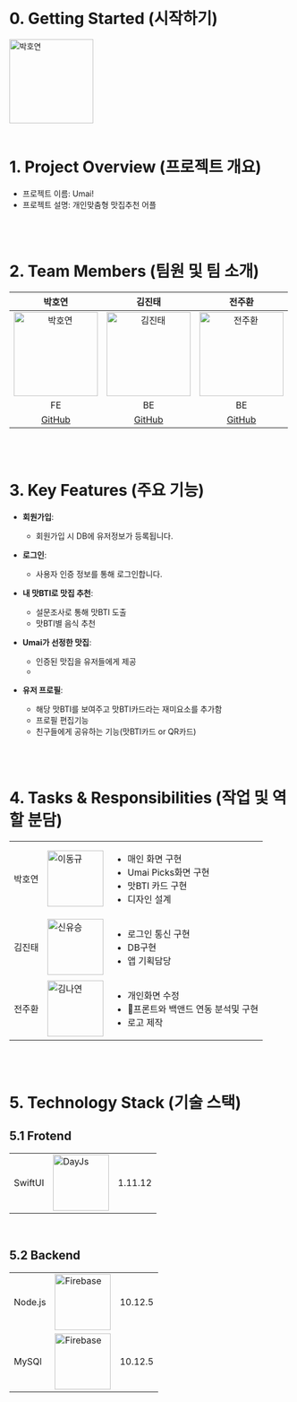 <a href="https://club-project-one.vercel.app/" target="_blank">

</a>

<br/>
<br/>

# 0. Getting Started (시작하기)
<img src="https://github.com/docs/images/main.png" alt="박호연" width="150"> 

<br/>
<br/>

# 1. Project Overview (프로젝트 개요)

- 프로젝트 이름: Umai!
- 프로젝트 설명: 개인맞춤형 맛집추천 어플

<br/>
<br/>

# 2. Team Members (팀원 및 팀 소개)

|                                                        박호연                                                        |                                                        김진태                                                        |                                                        전주환                                                        |
| :------------------------------------------------------------------------------------------------------------------: | :------------------------------------------------------------------------------------------------------------------: | :------------------------------------------------------------------------------------------------------------------: |
| <img src="https://github.com/user-attachments/assets/c1c2b1e3-656d-4712-98ab-a15e91efa2da" alt="박호연" width="150"> | <img src="https://github.com/user-attachments/assets/78ec4937-81bb-4637-975d-631eb3c4601e" alt="김진태" width="150"> | <img src="https://github.com/user-attachments/assets/78ce1062-80a0-4edb-bf6b-5efac9dd992e" alt="전주환" width="150"> |
|                                                          FE                                                          |                                                          BE                                                          |                                                          BE                                                          |
|                                     [GitHub](https://github.com/HoYeonPark1221)                                      |                                       [GitHub](https://github.com/KimJinTae1)                                        |                                                      [GitHub]()                                                      |

<br/>
<br/>

# 3. Key Features (주요 기능)

- **회원가입**:

  - 회원가입 시 DB에 유저정보가 등록됩니다.

- **로그인**:

  - 사용자 인증 정보를 통해 로그인합니다.

- **내 맛BTI로 맛집 추천**:

  - 설문조사로 통해 맛BTI 도출
  - 맛BTI별 음식 추천

- **Umai가 선정한 맛집**:
  - 인증된 맛집을 유저들에게 제공
  -
- **유저 프로필**:
  - 해당 맛BTI를 보여주고 맛BTI카드라는 재미요소를 추가함
  - 프로필 편집기능
  - 친구들에게 공유하는 기능(맛BTI카드 or QR카드)

<br/>
<br/>

# 4. Tasks & Responsibilities (작업 및 역할 분담)

|        |                                                                                                                      |                                                                                                            |
| ------ | -------------------------------------------------------------------------------------------------------------------- | ---------------------------------------------------------------------------------------------------------- |
| 박호연 | <img src="https://github.com/user-attachments/assets/c1c2b1e3-656d-4712-98ab-a15e91efa2da" alt="이동규" width="100"> | <ul><li>매인 화면 구현</li><li>Umai Picks화면 구현</li><li> 맛BTI 카드 구현</li><li> 디자인 설계</li></ul> |
| 김진태 | <img src="https://github.com/user-attachments/assets/78ec4937-81bb-4637-975d-631eb3c4601e" alt="신유승" width="100"> | <ul><li>로그인 통신 구현</li><li>DB구현</li><li>앱 기획담당</li></ul>                                      |
| 전주환 | <img src="https://github.com/user-attachments/assets/78ce1062-80a0-4edb-bf6b-5efac9dd992e" alt="김나연" width="100"> | <ul><li>개인화면 수정</li><li>프론트와 백앤드 연동 분석및 구현</li><li>로고 제작</li></ul>                 |

<br/>
<br/>

# 5. Technology Stack (기술 스택)

## 5.1 Frotend

|         |                                                                                                                     |         |
| ------- | ------------------------------------------------------------------------------------------------------------------- | ------- |
| SwiftUI | <img src="https://github.com/user-attachments/assets/3632d7d6-8d43-4dd5-ba7a-501a2bc3a3e4" alt="DayJs" width="100"> | 1.11.12 |

<br/>

## 5.2 Backend

|         |                                                                                                                        |         |
| ------- | ---------------------------------------------------------------------------------------------------------------------- | ------- |
| Node.js | <img src="https://github.com/user-attachments/assets/1694e458-9bb0-4a0b-8fe6-8efc6e675fa1" alt="Firebase" width="100"> | 10.12.5 |
| MySQl   | <img src="https://github.com/user-attachments/assets/1694e458-9bb0-4a0b-8fe6-8efc6e675fa1" alt="Firebase" width="100"> | 10.12.5 |
